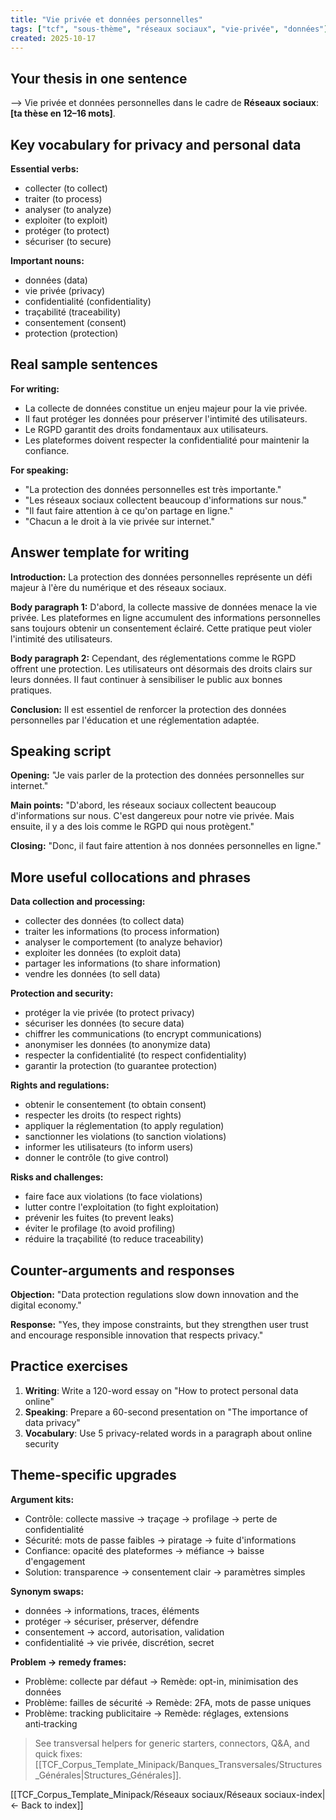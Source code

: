 ```yaml
---
title: "Vie privée et données personnelles"
tags: ["tcf", "sous-thème", "réseaux sociaux", "vie-privée", "données"]
created: 2025-10-17
---
```


## Your thesis in one sentence
⟶ Vie privée et données personnelles dans le cadre de **Réseaux sociaux**: __[ta thèse en 12–16 mots]__.

## Key vocabulary for privacy and personal data

**Essential verbs:**
- collecter (to collect)
- traiter (to process)
- analyser (to analyze)
- exploiter (to exploit)
- protéger (to protect)
- sécuriser (to secure)

**Important nouns:**
- données (data)
- vie privée (privacy)
- confidentialité (confidentiality)
- traçabilité (traceability)
- consentement (consent)
- protection (protection)

## Real sample sentences

**For writing:**
- La collecte de données constitue un enjeu majeur pour la vie privée.
- Il faut protéger les données pour préserver l'intimité des utilisateurs.
- Le RGPD garantit des droits fondamentaux aux utilisateurs.
- Les plateformes doivent respecter la confidentialité pour maintenir la confiance.

**For speaking:**
- "La protection des données personnelles est très importante."
- "Les réseaux sociaux collectent beaucoup d'informations sur nous."
- "Il faut faire attention à ce qu'on partage en ligne."
- "Chacun a le droit à la vie privée sur internet."

## Answer template for writing

**Introduction:**
La protection des données personnelles représente un défi majeur à l'ère du numérique et des réseaux sociaux.

**Body paragraph 1:**
D'abord, la collecte massive de données menace la vie privée. Les plateformes en ligne accumulent des informations personnelles sans toujours obtenir un consentement éclairé. Cette pratique peut violer l'intimité des utilisateurs.

**Body paragraph 2:**
Cependant, des réglementations comme le RGPD offrent une protection. Les utilisateurs ont désormais des droits clairs sur leurs données. Il faut continuer à sensibiliser le public aux bonnes pratiques.

**Conclusion:**
Il est essentiel de renforcer la protection des données personnelles par l'éducation et une réglementation adaptée.

## Speaking script

**Opening:**
"Je vais parler de la protection des données personnelles sur internet."

**Main points:**
"D'abord, les réseaux sociaux collectent beaucoup d'informations sur nous. C'est dangereux pour notre vie privée. Mais ensuite, il y a des lois comme le RGPD qui nous protègent."

**Closing:**
"Donc, il faut faire attention à nos données personnelles en ligne."

## More useful collocations and phrases

**Data collection and processing:**
- collecter des données (to collect data)
- traiter les informations (to process information)
- analyser le comportement (to analyze behavior)
- exploiter les données (to exploit data)
- partager les informations (to share information)
- vendre les données (to sell data)

**Protection and security:**
- protéger la vie privée (to protect privacy)
- sécuriser les données (to secure data)
- chiffrer les communications (to encrypt communications)
- anonymiser les données (to anonymize data)
- respecter la confidentialité (to respect confidentiality)
- garantir la protection (to guarantee protection)

**Rights and regulations:**
- obtenir le consentement (to obtain consent)
- respecter les droits (to respect rights)
- appliquer la réglementation (to apply regulation)
- sanctionner les violations (to sanction violations)
- informer les utilisateurs (to inform users)
- donner le contrôle (to give control)

**Risks and challenges:**
- faire face aux violations (to face violations)
- lutter contre l'exploitation (to fight exploitation)
- prévenir les fuites (to prevent leaks)
- éviter le profilage (to avoid profiling)
- réduire la traçabilité (to reduce traceability)

## Counter-arguments and responses

**Objection:** "Data protection regulations slow down innovation and the digital economy."

**Response:** "Yes, they impose constraints, but they strengthen user trust and encourage responsible innovation that respects privacy."

## Practice exercises

1. **Writing**: Write a 120-word essay on "How to protect personal data online"
2. **Speaking**: Prepare a 60-second presentation on "The importance of data privacy"
3. **Vocabulary**: Use 5 privacy-related words in a paragraph about online security

## Theme-specific upgrades

**Argument kits:**
- Contrôle: collecte massive → traçage → profilage → perte de confidentialité
- Sécurité: mots de passe faibles → piratage → fuite d'informations
- Confiance: opacité des plateformes → méfiance → baisse d'engagement
- Solution: transparence → consentement clair → paramètres simples

**Synonym swaps:**
- données → informations, traces, éléments
- protéger → sécuriser, préserver, défendre
- consentement → accord, autorisation, validation
- confidentialité → vie privée, discrétion, secret

**Problem → remedy frames:**
- Problème: collecte par défaut → Remède: opt-in, minimisation des données
- Problème: failles de sécurité → Remède: 2FA, mots de passe uniques
- Problème: tracking publicitaire → Remède: réglages, extensions anti‑tracking

> See transversal helpers for generic starters, connectors, Q&A, and quick fixes: [[TCF_Corpus_Template_Minipack/Banques_Transversales/Structures_Générales|Structures_Générales]].

[[TCF_Corpus_Template_Minipack/Réseaux sociaux/Réseaux sociaux-index|← Back to index]]
